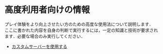 # 高度利用者向けの情報

プレイ体験をより向上させたい方のための高度な使用法について説明します．  
ここに書かれた内容を自身の判断で実行するには，一定の知識と技術が要求されます．必要な場合のみ実行してください．

- [カスタムサーバーを使用する](./custom-region.md)
